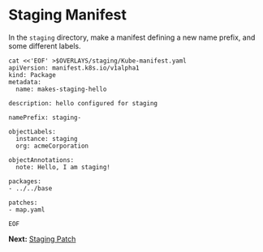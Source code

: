 # Staging Manifest

In the `staging` directory, make a manifest
defining a new name prefix, and some different labels.

<!-- @makeStagingManifest @test -->
```
cat <<'EOF' >$OVERLAYS/staging/Kube-manifest.yaml
apiVersion: manifest.k8s.io/v1alpha1
kind: Package
metadata:
  name: makes-staging-hello

description: hello configured for staging

namePrefix: staging-

objectLabels:
  instance: staging
  org: acmeCorporation

objectAnnotations:
  note: Hello, I am staging!

packages:
- ../../base

patches:
- map.yaml

EOF
```

__Next:__ [Staging Patch](staging-patch)
